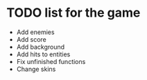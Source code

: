 # TODO list for the game

- Add enemies
- Add score
- Add background
- Add hits to entities
- Fix unfinished functions
- Change skins